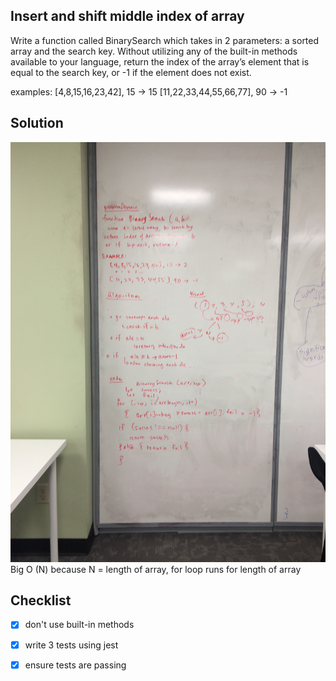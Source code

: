 ## Insert and shift middle index of array
Write a function called BinarySearch which takes in 2 parameters: a sorted array and the search key. Without utilizing any of the built-in methods available to your language, return the index of the array’s element that is equal to the search key, or -1 if the element does not exist.

examples: 
[4,8,15,16,23,42], 15 -> 15
[11,22,33,44,55,66,77], 90 -> -1


## Solution
![white board image](./assets/binary-search.jpg)
Big O (N) because N = length of array, for loop runs for length of array

## Checklist
- [x] don't use built-in methods
- [x] write 3 tests using jest
- [x] ensure tests are passing


